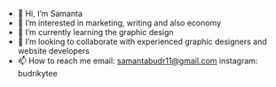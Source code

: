 - 👋 Hi, I’m Samanta
- 👀 I’m interested in marketing, writing and also economy
- 🌱 I’m currently learning the graphic design
- 💞️ I’m looking to collaborate with experienced graphic designers and website developers
- 📫 How to reach me
email: samantabudr11@gmail.com
instagram: budrikytee

<!---
Sam1704/Sam1704 is a ✨ special ✨ repository because its `README.md` (this file) appears on your GitHub profile.
You can click the Preview link to take a look at your changes.
--->

